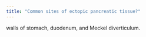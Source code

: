 ```yaml
---
title: "Common sites of ectopic pancreatic tissue?"
---
```

walls of stomach, duodenum, and Meckel diverticulum.

